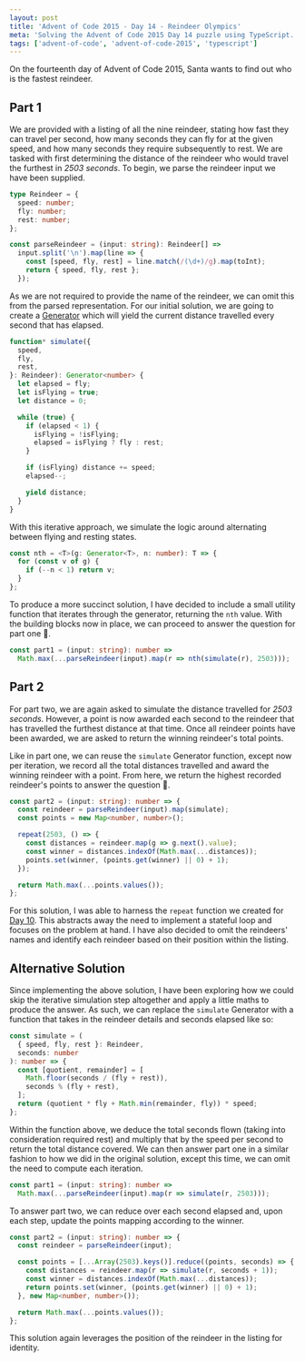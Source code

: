 ```yaml
---
layout: post
title: 'Advent of Code 2015 - Day 14 - Reindeer Olympics'
meta: 'Solving the Advent of Code 2015 Day 14 puzzle using TypeScript.'
tags: ['advent-of-code', 'advent-of-code-2015', 'typescript']
---
```


On the fourteenth day of Advent of Code 2015, Santa wants to find out who is the fastest reindeer.

<!--more-->

## Part 1

We are provided with a listing of all the nine reindeer, stating how fast they can travel per second, how many seconds they can fly for at the given speed, and how many seconds they require subsequently to rest.
We are tasked with first determining the distance of the reindeer who would travel the furthest in _2503 seconds_.
To begin, we parse the reindeer input we have been supplied.

```typescript
type Reindeer = {
  speed: number;
  fly: number;
  rest: number;
};

const parseReindeer = (input: string): Reindeer[] =>
  input.split('\n').map(line => {
    const [speed, fly, rest] = line.match(/(\d+)/g).map(toInt);
    return { speed, fly, rest };
  });
```

As we are not required to provide the name of the reindeer, we can omit this from the parsed representation.
For our initial solution, we are going to create a [Generator](https://developer.mozilla.org/en-US/docs/Web/JavaScript/Reference/Global_Objects/Generator) which will yield the current distance travelled every second that has elapsed.

```typescript
function* simulate({
  speed,
  fly,
  rest,
}: Reindeer): Generator<number> {
  let elapsed = fly;
  let isFlying = true;
  let distance = 0;

  while (true) {
    if (elapsed < 1) {
      isFlying = !isFlying;
      elapsed = isFlying ? fly : rest;
    }

    if (isFlying) distance += speed;
    elapsed--;

    yield distance;
  }
}
```

With this iterative approach, we simulate the logic around alternating between flying and resting states.

```typescript
const nth = <T>(g: Generator<T>, n: number): T => {
  for (const v of g) {
    if (--n < 1) return v;
  }
};
```

To produce a more succinct solution, I have decided to include a small utility function that iterates through the generator, returning the `nth` value.
With the building blocks now in place, we can proceed to answer the question for part one 🌟.

```typescript
const part1 = (input: string): number =>
  Math.max(...parseReindeer(input).map(r => nth(simulate(r), 2503)));
```

## Part 2

For part two, we are again asked to simulate the distance travelled for _2503 seconds_.
However, a point is now awarded each second to the reindeer that has travelled the furthest distance at that time.
Once all reindeer points have been awarded, we are asked to return the winning reindeer's total points.

Like in part one, we can reuse the `simulate` Generator function, except now per iteration, we record all the total distances travelled and award the winning reindeer with a point.
From here, we return the highest recorded reindeer's points to answer the question 🌟.

```typescript
const part2 = (input: string): number => {
  const reindeer = parseReindeer(input).map(simulate);
  const points = new Map<number, number>();

  repeat(2503, () => {
    const distances = reindeer.map(g => g.next().value);
    const winner = distances.indexOf(Math.max(...distances));
    points.set(winner, (points.get(winner) || 0) + 1);
  });

  return Math.max(...points.values());
};
```

For this solution, I was able to harness the `repeat` function we created for [Day 10](../2021-02-03-advent-of-code-2015-day-10-elves-look-elves-say/index.md).
This abstracts away the need to implement a stateful loop and focuses on the problem at hand.
I have also decided to omit the reindeers' names and identify each reindeer based on their position within the listing.

## Alternative Solution

Since implementing the above solution, I have been exploring how we could skip the iterative simulation step altogether and apply a little maths to produce the answer.
As such, we can replace the `simulate` Generator with a function that takes in the reindeer details and seconds elapsed like so:

```typescript
const simulate = (
  { speed, fly, rest }: Reindeer,
  seconds: number
): number => {
  const [quotient, remainder] = [
    Math.floor(seconds / (fly + rest)),
    seconds % (fly + rest),
  ];
  return (quotient * fly + Math.min(remainder, fly)) * speed;
};
```

Within the function above, we deduce the total seconds flown (taking into consideration required rest) and multiply that by the speed per second to return the total distance covered.
We can then answer part one in a similar fashion to how we did in the original solution, except this time, we can omit the need to compute each iteration.

```typescript
const part1 = (input: string): number =>
  Math.max(...parseReindeer(input).map(r => simulate(r, 2503)));
```

To answer part two, we can reduce over each second elapsed and, upon each step, update the points mapping according to the winner.

```typescript
const part2 = (input: string): number => {
  const reindeer = parseReindeer(input);

  const points = [...Array(2503).keys()].reduce((points, seconds) => {
    const distances = reindeer.map(r => simulate(r, seconds + 1));
    const winner = distances.indexOf(Math.max(...distances));
    return points.set(winner, (points.get(winner) || 0) + 1);
  }, new Map<number, number>());

  return Math.max(...points.values());
};
```

This solution again leverages the position of the reindeer in the listing for identity.
